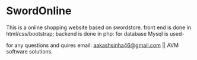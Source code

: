 # SwordOnline
This is a online shopping website based on swordstore.
front end is done in html/css/bootstrap;
backend is done in php:
for database Mysql is used-

for any questions and quires email: aakashsinha46@gmail.com || AVM software solutions.
